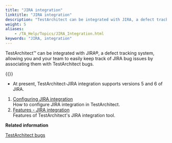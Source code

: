 ```yaml
--- 
title: "JIRA integration"
linktitle: "JIRA integration"
description: "TestArchitect can be integrated with JIRA, a defect tracking system, allowing you and your team to easily keep track of JIRA bug issues by associating them with TestArchitect bugs."
weight: 5
aliases: 
    - /TA_Help/Topics/JIRA_Integration.html
keywords: "JIRA, integration"
---
```


TestArchitect™ can be integrated with JIRA®, a defect tracking system, allowing you and your team to easily keep track of JIRA bug issues by associating them with TestArchitect bugs.

{{<note>}}

-   At present, TestArchitect-JIRA integration supports versions 5 and 6 of JIRA.

1.  [Configuring JIRA integration](/user-guide/integration-with-third-party-tools/jira-integration/configuring-jira-integration/)  
How to configure JIRA integration in TestArchitect.
2.  [Features - JIRA integration](/user-guide/integration-with-third-party-tools/jira-integration/features-jira-integration/)  
Features of TestArchitect's JIRA integration tool.




**Related information**  


[TestArchitect bugs](/user-guide/projects-and-project-items/project-items/testarchitect-bugs/)

